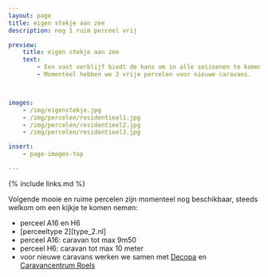 ```yaml
---
layout: page
title: eigen stekje aan zee
description: nog 1 ruim perceel vrij

preview:
    title: eigen stekje aan zee
    text:
        - Een vast verblijf biedt de kans om in alle seizoenen te komen genieten van de kust.
        - Momenteel hebben we 2 vrije percelen voor nieuwe caravans.



images:
    - /img/eigenstekje.jpg
    - /img/percelen/residentieel1.jpg
    - /img/percelen/residentieel2.jpg
    - /img/percelen/residentieel3.jpg

insert:
    - page-images-top

---
```


{% include links.md %}

Volgende mooie en ruime percelen zijn momenteel nog beschikbaar, steeds welkom om een kijkje te komen nemen:

- perceel A16 en H6
- [perceeltype 2][type_2.nl]
- perceel A16: caravan tot max 9m50
- perceel H6: caravan tot max 10 meter
- voor nieuwe caravans werken we samen met [Decopa](https://www.decopa.be/) en [Caravancentrum Roels](https://www.caravancentrumroels.be/)
